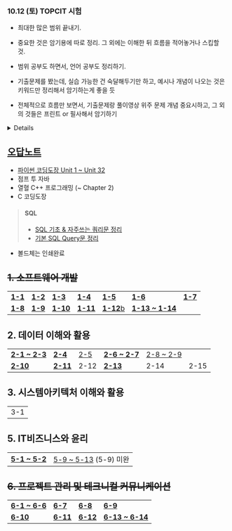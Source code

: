 ### 10.12 (토) TOPCIT 시험
- 최대한 많은 범위 끝내기.
- 중요한 것은 암기용에 따로 정리. 그 외에는 이해한 뒤 흐름을 적어놓거나 스킵할 것.
- 범위 공부도 하면서, 언어 공부도 정리하기.

- 기출문제를 봤는데, 실습 가능한 건 숙달해두기만 하고, 예시나 개념이 나오는 것은 키워드만 정리해서 암기하는게 좋을 듯
- 전체적으로 흐름만 보면서, 기출문제랑 풀이영상 위주 문제 개념 중요시하고, 그 외의 것들은 프린트 or 필사해서 암기하기

<details>

- 암기만 있는 건 따로 자료 만들어둘 것! 
- 10/7
1. 2, 5과목 완료
2. 2-5, 2-8 은 노트정리
- 10/8 (휴)
1. 4과목 완료
3. 3과목 1/3
- 10/9 (휴)
1. 3과목 완료
3. 전체 프린팅
</details>

## [오답노트](https://github.com/r3j0/TIL/blob/main/TOPCIT/20240929_topcit.md)

- [파이썬 코딩도장 Unit 1 ~ Unit 32](https://github.com/r3j0/TIL/blob/main/TOPCIT/20240927_topcit_py.md)
- 점프 투 자바
- 열혈 C++ 프로그래밍 (~ Chapter 2)
- C 코딩도장
> #### SQL
> - [SQL 기초 & 자주쓰는 쿼리문 정리](https://365kim.tistory.com/102)
> - [기본 SQL Query문 정리](https://lcs1245.tistory.com/entry/%EA%B8%B0%EB%B3%B8-SQL-Query%EB%AC%B8-%EC%A0%95%EB%A6%AC-SELECT-INSERT-UPDATE-DELETE)

- 볼드체는 인쇄완료

## ~~1. 소프트웨어 개발~~
<table>
  <tr>
    <td><a href="https://github.com/r3j0/TIL/blob/main/TOPCIT/20240928_topcit_1_1.md"><b>1-1</b></a></td>
    <td><a href="https://github.com/r3j0/TIL/blob/main/TOPCIT/20240928_topcit_1_2.md"><b>1-2</b></a></td>
    <td><a href="https://github.com/r3j0/TIL/blob/main/TOPCIT/20240928_topcit_1_3.md"><b>1-3</b></a></td>
    <td><a href="https://github.com/r3j0/TIL/blob/main/TOPCIT/20240928_topcit_1_4.md"><b>1-4</b></a></td>
    <td><a href="https://github.com/r3j0/TIL/blob/main/TOPCIT/20240928_topcit_1_5.md"><b>1-5</b></a></td>
    <td><a href="https://github.com/r3j0/TIL/tree/main/TOPCIT/20241001_topcit_1_6.md"><b>1-6</b></a></td>
    <td><a href="https://github.com/r3j0/TIL/blob/main/TOPCIT/20240909_topcit.md"><b>1-7</b></a></td>
  </tr>
  <tr>
    <td><a href="https://github.com/r3j0/TIL/blob/main/TOPCIT/20240928_topcit_1_8.md"><b>1-8</b></a></td>
    <td><a href="https://github.com/r3j0/TIL/blob/main/TOPCIT/20241002_topcit_1_9.md"><b>1-9</b></a></td>
    <td><a href="https://github.com/r3j0/TIL/blob/main/TOPCIT/20241002_topcit_1_10.md"><b>1-10</b></a></td>
    <td><a href="https://github.com/r3j0/TIL/blob/main/TOPCIT/20241002_topcit_1_11.md"><b>1-11</b></a></td>
    <td><a href="https://github.com/r3j0/TIL/blob/main/TOPCIT/20241002_topcit_1_12.md"><b>1-12</b>b</a></td>
    <td><a href="https://github.com/r3j0/TIL/blob/main/TOPCIT/20241002_topcit_1_13.md"><b>1-13 ~ 1-14</b></a></td>
  </tr>
</table>

## 2. 데이터 이해와 활용
<table>
  <tr>
    <td><a href="https://github.com/r3j0/TIL/blob/main/TOPCIT/20241003_topcit_2_1.md"><b>2-1 ~ 2-3</b></a></td>
    <td><a href="https://github.com/r3j0/TIL/blob/main/TOPCIT/20240929_topcit_2_4.md"><b>2-4</b></a></td>
    <td><a href="https://github.com/r3j0/TIL/blob/main/TOPCIT/20240929_topcit_2_5.md">2-5</a></td>
    <td><a href="https://github.com/r3j0/TIL/blob/main/TOPCIT/20241006_topcit_2_6.md"><b>2-6 ~ 2-7</b></a></td>
    <td><a href="https://github.com/r3j0/TIL/blob/main/TOPCIT/20241003_topcit_2_8.md">2-8 ~ 2-9</a></td>
  </tr>
  <tr>
    <td><a href="https://github.com/r3j0/TIL/blob/main/TOPCIT/20241006_topcit_2_10.md"><b>2-10</b></a></td>
    <td><a href="https://github.com/r3j0/TIL/blob/main/TOPCIT/20241006_topcit_2_11.md"><b>2-11</b></a></td>
    <td>2-12</td>
    <td><a href="https://github.com/r3j0/TIL/blob/main/TOPCIT/20241006_topcit_2_13.md"><b>2-13</b></a></td>
    <td>2-14</td>
    <td>2-15</td>
  </tr>
</table>

## 3. 시스템아키텍처 이해와 활용
<table>
  <tr>
    <td>3-1</td>
  </tr>
</table>

## 5. IT비즈니스와 윤리
<table>
  <tr>
    <td><a href="https://github.com/r3j0/TIL/blob/main/TOPCIT/20241006_topcit_5_1.md"><b>5-1 ~ 5-2</b></a></td>
    <td><a href="https://github.com/r3j0/TIL/blob/main/TOPCIT/20241006_topcit_5_10.md">5-9 ~ 5-13</a> (5-9) 미완</td>
  </tr>
</table>

## ~~6. 프로젝트 관리 및 테크니컬 커뮤니케이션~~
<table>
  <tr>
    <td><a href="https://github.com/r3j0/TIL/blob/main/TOPCIT/20240930_topcit6.md"><b>6-1 ~ 6-6</b></a></td>
    <td><a href="https://github.com/r3j0/TIL/blob/main/TOPCIT/20241001_topcit6.md"><b>6-7</b></a></td>
    <td><a href="https://github.com/r3j0/TIL/blob/main/TOPCIT/20241005_topcit_6_8.md"><b>6-8</b></a></td>
    <td><a href="https://github.com/r3j0/TIL/blob/main/TOPCIT/20241005_topcit_6_9.md"><b>6-9</b></a></td>
  </tr>
  <tr>
    <td><a href="https://github.com/r3j0/TIL/blob/main/TOPCIT/20241005_topcit_6_10.md"><b>6-10</b></a></td>
    <td><a href="https://github.com/r3j0/TIL/blob/main/TOPCIT/20241005_topcit_6_11.md"><b>6-11</b></a></td>
    <td><a href="https://github.com/r3j0/TIL/blob/main/TOPCIT/20241005_topcit_6_12.md"><b>6-12</b></a></td>
    <td><a href="https://github.com/r3j0/TIL/blob/main/TOPCIT/20241006_topcit_6_13.md"><b>6-13 ~ 6-14</b></td>
  </tr>
</table>
